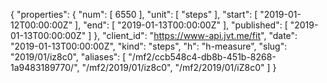 {
  "properties": {
    "num": [
      6550
    ],
    "unit": [
      "steps"
    ],
    "start": [
      "2019-01-12T00:00:00Z"
    ],
    "end": [
      "2019-01-13T00:00:00Z"
    ],
    "published": [
      "2019-01-13T00:00:00Z"
    ]
  },
  "client_id": "https://www-api.jvt.me/fit",
  "date": "2019-01-13T00:00:00Z",
  "kind": "steps",
  "h": "h-measure",
  "slug": "2019/01/iz8c0",
  "aliases": [
    "/mf2/ccb548c4-db8b-451b-8268-1a9483189770/",
    "/mf2/2019/01/iz8c0",
    "/mf2/2019/01/iZ8c0"
  ]
}

